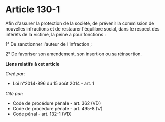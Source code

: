# Article 130-1

Afin d'assurer la protection de la société, de prévenir la commission de nouvelles infractions et de restaurer l'équilibre
social, dans le respect des intérêts de la victime, la peine a pour fonctions : 

1° De sanctionner l'auteur de l'infraction ; 

2° De favoriser son amendement, son insertion ou sa réinsertion.

**Liens relatifs à cet article**

_Créé par_:

  - Loi n°2014-896 du 15 août 2014 - art. 1

_Cité par_:

  - Code de procédure pénale - art. 362 (VD)
  - Code de procédure pénale - art. 495-8 (V)
  - Code pénal - art. 132-1 (VD)
